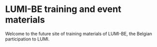 # LUMI-BE training and event materials

Welcome to the future site of training materials of LUMI-BE, 
the Belgian participation to LUMI.


